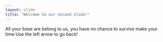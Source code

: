 ```yaml
---
layout: slide
title: "Welcome to our second slide!"
---
```

All your base are belong to us, you have no chance to survive make your time
Use the left arrow to go back!
